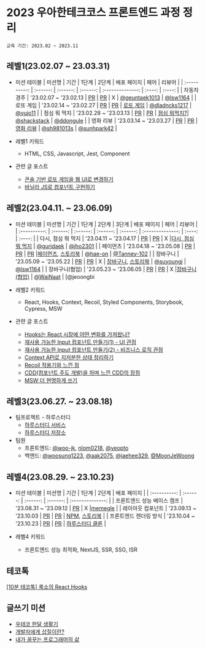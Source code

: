 # 2023 우아한테크코스 프론트엔드 과정 정리
`교육 기간: 2023.02 ~ 2023.11`

## 레벨1(23.02.07 ~ 23.03.31)
- 미션 테이블
|   미션명   | 기간 |  1단계   |  2단계  |    배포 페이지    |  페어  | 리뷰어 |
  | :----------: | :------: |  :------: | :------: | :--------------: |  :----: |  :----: |
  | 자동차 경주 | '23.02.07 ~ '23.02.13 | [PR](https://github.com/woowacourse/javascript-racingcar/pull/191) | [PR](https://github.com/woowacourse/javascript-racingcar/pull/243) | X | [@geuntaek1013](https://github.com/geuntaek1013) | [@lsw1164](https://github.com/lsw1164) |
  | 로또 게임 | '23.02.14 ~ '23.02.27	| [PR](https://github.com/woowacourse/javascript-lotto/pull/167) | [PR](https://github.com/woowacourse/javascript-lotto/pull/248) | [로또 게임](https://woo-jk.github.io/javascript-lotto-1/dist/) | [@dladncks1217](https://github.com/dladncks1217) | [@yujo11](https://github.com/yujo11) |
  | 점심 뭐 먹지 | '23.02.28 ~ '23.03.13 | [PR](https://github.com/woowacourse/javascript-lunch/pull/40) | [PR](https://github.com/woowacourse/javascript-lunch/pull/80) | [점심 뭐먹지?](https://woo-jk.github.io/javascript-lunch/dist/)| [@shackstack](https://github.com/shackstack) | [@ddongule](https://github.com/ddongule) |
  | 영화 리뷰 | '23.03.14 ~ '23.03.27 | [PR](https://github.com/woowacourse/javascript-movie-review/pull/43) | [PR](https://github.com/woowacourse/javascript-movie-review/pull/95) | [영화 리뷰](https://woo-jk.github.io/javascript-movie-review/dist/) | [@sh981013s](https://github.com/sh981013s) | [@sunhpark42](https://github.com/sunhpark42) | 

- 레벨1 키워드
  - HTML, CSS, Javascript, Jest, Component
- 관련 글 포스트
  - [콘솔 기반 로또 게임을 웹 UI로 변경하기](https://velog.io/@wjk6044/%EB%8F%84%EB%A9%94%EC%9D%B8-%EB%A1%9C%EC%A7%81%EA%B3%BC-UI-%EB%A1%9C%EC%A7%81-%EB%B6%84%EB%A6%AC%ED%95%98%EA%B8%B0)
  - [바닐라 JS로 컴포넌트 구현하기](https://velog.io/@wjk6044/%EB%B0%94%EB%8B%90%EB%9D%BC-JS%EB%A1%9C-%EC%BB%B4%ED%8F%AC%EB%84%8C%ED%8A%B8-%EA%B5%AC%ED%98%84%ED%95%98%EA%B8%B0)
 
  
## 레벨2(23.04.11. ~ 23.06.09)
- 미션 테이블
|   미션명   | 기간 |  1단계   |  2단계  |  3단계  |    배포 페이지    |  페어  | 리뷰어 |
  | :----------: | :------: |  :------: |  :------: | :------: | :--------------: |  :----: |  :----: |
  | 다시, 점심 뭐 먹지 | '23.04.11 ~ '23.04.17 | [PR](https://github.com/woowacourse/react-lunch/pull/7) | [PR](https://github.com/woowacourse/react-lunch/pull/96) | X |[다시, 점심 뭐 먹지](https://woo-jk.github.io/react-lunch/) | [@guridaek](https://github.com/guridaek) | [@jho2301](https://github.com/jho2301) |
  | 페이먼츠 | '23.04.18 ~ '23.05.08	| [PR](https://github.com/woowacourse/react-payments/pull/225) | [PR](https://github.com/woowacourse/react-payments/pull/255) | [PR](https://github.com/woowacourse/react-payments/pull/329) |[페이먼츠](https://woo-jk.github.io/react-payments/), [스토리북](https://644c07750ea1cea860282338-fmfkdgqhso.chromatic.com/?path=/docs/payment-common--docs) | [@hae-on](https://github.com/hae-on) | [@Tanney-102](https://github.com/Tanney-102) |
  | 장바구니 | '23.05.09 ~ '23.05.22 | [PR](https://github.com/woowacourse/react-shopping-cart/pull/151) | [PR](https://github.com/woowacourse/react-shopping-cart/pull/237) | X | [장바구니](https://woo-jk.github.io/react-shopping-cart/), [스토리북](https://645c7e56e3f80fce1d22940b-dxwdrahtrt.chromatic.com/?path=/docs/cartitem--docs) | [@suyoungj](https://github.com/suyoungj) | [@lsw1164](https://github.com/lsw1164) |
  | 장바구니(협업) | '23.05.23 ~ '23.06.05 | [PR](https://github.com/woowacourse/react-shopping-cart-prod/pull/122) | [PR](https://github.com/woowacourse/react-shopping-cart-prod/pull/170) | X |[장바구니(협업)](https://woo-jk.github.io/react-shopping-cart-prod/) | [@WaiNaat](https://github.com/WaiNaat) | [@jeoongbi

- 레벨2 키워드
  - React, Hooks, Context, Recoil, Styled Components, Storybook, Cypress, MSW
- 관련 글 포스트
  - [Hooks는 React 시장에 어떤 변화를 가져왔나?](https://velog.io/@wjk6044/Hooks%EC%9D%98-%EB%93%B1%EC%9E%A5%EC%9D%80-React-%EC%8B%9C%EC%9E%A5%EC%97%90-%EC%96%B4%EB%96%A4-%EB%B3%80%ED%99%94%EB%A5%BC-%EA%B0%80%EC%A0%B8%EC%99%94%EC%9D%84%EA%B9%8C)
  - [재사용 가능한 Input 컴포넌트 만들기(1) - UI 관점](https://velog.io/@wjk6044/payments-reusable-input-ui)
  - [재사용 가능한 Input 컴포넌트 만들기(2) - 비즈니스 로직 관점](https://velog.io/@wjk6044/payments-reusable-input-logic)
  - [Context API로 지저분한 상태 정리하기](https://velog.io/@wjk6044/payments-context-api)
  - [Recoil 적용기와 느낀 점](https://velog.io/@wjk6044/shopping-cart-recoil-iu5lfvs4)
  - [CDD(컴포넌트 주도 개발)을 하며 느낀 CDD의 장점](https://velog.io/@wjk6044/cdd-storybook)
  - [MSW 더 현명하게 쓰기](https://velog.io/@wjk6044/shopping-cart-msw-o2he5003)
 
## 레벨3(23.06.27. ~ 23.08.18)
- 팀프로젝트 - 하루스터디
  - [하루스터디 서비스](http://haru-study.com)
  - [하루스터디 저장소](https://github.com/woowacourse-teams/2023-haru-study)
- 팀원
  - 프론트엔드: [@woo-jk](https://github.com/woo-jk), [nlom0218](https://github.com/nlom0218), [@yeopto](https://github.com/yeopto)
  - 백엔드: [@woosung1223](https://github.com/woosung1223), [@aak2075](https://github.com/aak2075), [@jaehee329](https://github.com/jaehee329), [@MoonJeWoong](https://github.com/MoonJeWoong)

## 레벨4(23.08.29. ~ 23.10.23)
- 미션 테이블
  |   미션명   | 기간 |  1단계   |  2단계  |   배포 페이지    |
  | :----------: | :------: |  :------: |  :------: | :--------------: |
  | 프론트엔드 성능 베이스 캠프 | '23.08.31 ~ '23.09.12 | [PR](https://github.com/woowacourse/perf-basecamp/pull/80) | X |[memegle](https://d2jca4tbyyh9sx.cloudfront.net/) |
  | 레이아웃 컴포넌트 | '23.09.13 ~ '23.10.03	| [PR](https://github.com/woowacourse/layout-component/pull/26) | [PR](https://github.com/woowacourse/layout-component/pull/96) | [NPM](https://www.npmjs.com/package/luxo-layout-component?activeTab=readme), [스토리북](https://6507ef81ed34647b49ad434a-jtjafuboke.chromatic.com/?path=/docs/layout-container--docs) | 
  | 프론트엔드 렌더링 방식 | '23.10.04 ~ '23.10.23 | [PR](https://github.com/woowacourse/frontend-rendering/pull/43) | [PR](https://github.com/woowacourse/frontend-rendering/pull/80) | [하루스터디 클론](https://frontend-rendering-szlp-git-step1-woo-jk.vercel.app/) |

- 레벨4 키워드
  - 프론트엔드 성능 최적화, NextJS, SSR, SSG, ISR

## 테코톡
[[10분 테코톡] 룩소의 React Hooks](https://youtu.be/qjEcsNYFWYg?si=Y1A1yx-PKcd1bT0a)
## 글쓰기 미션
- [우테코 한달 생활기](https://github.com/woo-jk/woowa-writing-5/tree/level4/level1)
- [개발자에게 삽질이란?](https://github.com/woo-jk/woowa-writing-5/tree/level4/level2)
- [내가 꿈꾸는 프로그래머의 삶](https://github.com/woo-jk/woowa-writing-5/tree/level4/level4)
